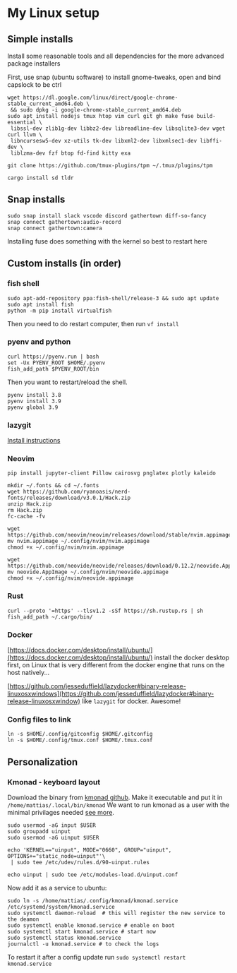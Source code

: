 # My Linux setup

## Simple installs

Install some reasonable tools and all dependencies for the more advanced package
installers

First, use snap (ubuntu software) to install gnome-tweaks, open and bind
capslock to be ctrl

```shell
wget https://dl.google.com/linux/direct/google-chrome-stable_current_amd64.deb \
 && sudo dpkg -i google-chrome-stable_current_amd64.deb
sudo apt install nodejs tmux htop vim curl git gh make fuse build-essential \
 libssl-dev zlib1g-dev libbz2-dev libreadline-dev libsqlite3-dev wget curl llvm \
 libncursesw5-dev xz-utils tk-dev libxml2-dev libxmlsec1-dev libffi-dev \
 liblzma-dev fzf btop fd-find kitty exa
```

```shell
git clone https://github.com/tmux-plugins/tpm ~/.tmux/plugins/tpm
```

```shell
cargo install sd tldr
```

## Snap installs

```shell
sudo snap install slack vscode discord gathertown diff-so-fancy
snap connect gathertown:audio-record
snap connect gathertown:camera
```

Installing fuse does something with the kernel so best to restart here

## Custom installs (in order)

### fish shell

```shell
sudo apt-add-repository ppa:fish-shell/release-3 && sudo apt update
sudo apt install fish
python -m pip install virtualfish
```

Then you need to do restart computer, then run `vf install`

### pyenv and python

```shell
curl https://pyenv.run | bash
set -Ux PYENV_ROOT $HOME/.pyenv
fish_add_path $PYENV_ROOT/bin
```

Then you want to restart/reload the shell.

```shell
pyenv install 3.8
pyenv install 3.9
pyenv global 3.9
```

### lazygit

[Install instructions](https://github.com/jesseduffield/lazygit#ubuntu)

### Neovim

`pip install jupyter-client Pillow cairosvg pnglatex plotly kaleido`

```shell
mkdir ~/.fonts && cd ~/.fonts
wget https://github.com/ryanoasis/nerd-fonts/releases/download/v3.0.1/Hack.zip
unzip Hack.zip
rm Hack.zip
fc-cache -fv
```

```shell
wget https://github.com/neovim/neovim/releases/download/stable/nvim.appimage
mv nvim.appimage ~/.config/nvim/nvim.appimage
chmod +x ~/.config/nvim/nvim.appimage

wget https://github.com/neovide/neovide/releases/download/0.12.2/neovide.AppImage
mv neovide.AppImage ~/.config/nvim/neovide.appimage
chmod +x ~/.config/nvim/neovide.appimage
```

### Rust

```shell
curl --proto '=https' --tlsv1.2 -sSf https://sh.rustup.rs | sh
fish_add_path ~/.cargo/bin/
```

### Docker

[https://docs.docker.com/desktop/install/ubuntu/](https://docs.docker.com/desktop/install/ubuntu/)
install the docker desktop first, on Linux that is very different from the
docker engine that runs on the host natively...

[https://github.com/jesseduffield/lazydocker#binary-release-linuxosxwindows](https://github.com/jesseduffield/lazydocker#binary-release-linuxosxwindow)
like `lazygit` for docker. Awesome!

### Config files to link

```shell
ln -s $HOME/.config/gitconfig $HOME/.gitconfig
ln -s $HOME/.config/tmux.conf $HOME/.tmux.conf
```

## Personalization

### Kmonad - keyboard layout

Download the binary from [kmonad github](https://github.com/kmonad/kmonad/releases).
Make it executable and put it in `/home/mattias/.local/bin/kmonad`
We want to run kmonad as a user with the minimal privilages needed [see more](https://dev.to/ram535/kmonad-and-the-power-of-infinite-leader-keys-888).

```shell
sudo usermod -aG input $USER
sudo groupadd uinput
sudo usermod -aG uinput $USER

echo 'KERNEL=="uinput", MODE="0660", GROUP="uinput", OPTIONS+="static_node=uinput"'\
 | sudo tee /etc/udev/rules.d/90-uinput.rules

echo uinput | sudo tee /etc/modules-load.d/uinput.conf
```

Now add it as a service to ubuntu:

```shell
sudo ln -s /home/mattias/.config/kmonad/kmonad.service /etc/systemd/system/kmonad.service
sudo systemctl daemon-reload  # this will register the new service to the deamon
sudo systemctl enable kmonad.service # enable on boot
sudo systemctl start kmonad.service # start now
sudo systemctl status kmonad.service
journalctl -u kmonad.service # to check the logs
```

To restart it after a config update run `sudo systemctl restart kmonad.service`
